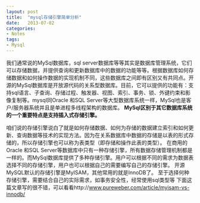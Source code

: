 ```yaml
---
layout: post
title:  "mysql存储引擎简单分析"
date:   2013-07-02
categories: 
- Notes 
tags:
- Mysql
---
```

   我们通常说的MySql数据库，sql server数据库等等其实是数据库管理系统，它们可以存储数据，并提供查询和更新数据库中的数据的功能等等。根据数据库如何存储数据和如何操作数据的实现机制不同，这些数据库之间即有区别又有共同点。开源的MySql数据库是开放源代码的关系型数据库。目前，它可以提供的功能有：支持sql语言、子查询、存储过程、触发器、视图、索引、事务、锁、外键约束和影像复制等。mysql同Oracle 和SQL Server等大型数据库系统一样，MySql也是客户/服务器系统并且是单进程多线程架构的数据库。  **MySql区别于其它数据库系统的一个重要特点是支持插入式存储引擎。**   

咱们说的存储引擎说白了就是如何存储数据、如何为存储的数据建立索引和如何更新、查询数据等技术的实现方法。因为在关系数据库中数据的存储是以表的形式存储的，所以存储引擎也可以称为表类型（即存储和操作此表的类型）。
      在商用的Oracle 和SQL Server等数据库中只有一种存储引擎，所有数据存储管理机制都是一样的。而MySql数据库提供了多种存储引擎。用户可以根据不同的需求为数据表选择不同的存储引擎，用户也可以根据自己的需要编写自己的存储引擎。
     开源MySQL默认的存储引擎是MyISAM，其他常用的就是InnoDB了。
   至于选择何种存储引擎，需要结合自己的实际需求，如事务安全性，经常使用sql类型等
    下面这篇文章写的很不错，可以看看http://www.pureweber.com/article/myisam-vs-innodb/
 

